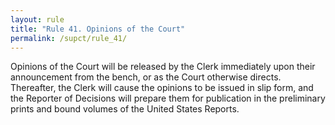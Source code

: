 ```yaml
---
layout: rule
title: "Rule 41. Opinions of the Court"
permalink: /supct/rule_41/
---
```


Opinions of the Court will be released by the Clerk immediately upon their announcement from the bench, or as the Court otherwise directs. Thereafter, the Clerk will cause the opinions to be issued in slip form, and the Reporter of Decisions will prepare them for publication in the preliminary prints and bound volumes of the United States Reports.
